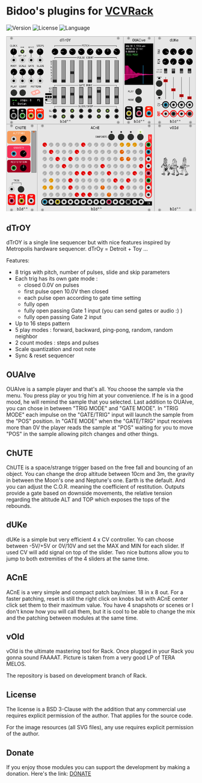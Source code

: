 # Bidoo's plugins for [VCVRack](https://vcvrack.com)

<!-- Version and License Badges -->
![Version](https://img.shields.io/badge/version-0.5.0-green.svg?style=flat-square)
![License](https://img.shields.io/badge/license-BSD3-blue.svg?style=flat-square)
![Language](https://img.shields.io/badge/language-C++-yellow.svg?style=flat-square)

![pack](/images/pack.png?raw=true "pack")

## dTrOY

dTrOY is a single line sequencer but with nice features inspired by Metropolis hardware sequencer.
dTrOy = Detroit + Toy ...

Features:
- 8 trigs with pitch, number of pulses, slide and skip parameters
- Each trig has its own gate mode :
	- closed 0.0V on pulses
	- first pulse open 10.0V then closed
	- each pulse open according to gate time setting
	- fully open
	- fully open passing Gate 1 input (you can send gates or audio :) )
	- fully open passing Gate 2 input
- Up to 16 steps pattern
- 5 play modes : forward, backward, ping-pong, random, random neighbor
- 2 count modes : steps and pulses
- Scale quantization and root note
- Sync & reset sequencer

## OUAIve

OUAIve is a sample player and that's all. You choose the sample via the menu. You press play or you trig him at your convenience.
If he is in a good mood, he will remind the sample that you selected.
Last addition to OUAIve, you can chose in between "TRIG MODE" and "GATE MODE".
In "TRIG MODE" each impulse on the "GATE/TRIG" input will launch the sample from the "POS" position.
In "GATE MODE" when the "GATE/TRIG" input receives more than 0V the player reads the sample at "POS" waiting for you to move "POS" in the sample allowing pitch changes and other things.


## ChUTE

ChUTE is a space/strange trigger based on the free fall and bouncing of an object.
You can change the drop altitude between 10cm and 3m, the gravity in between the Moon's one and Neptune's one. Earth is the default.
And you can adjust the C.O.R. meaning the coefficient of restitution.
Outputs provide a gate based on downside movements, the relative tension regarding the altitude ALT and TOP which exposes the tops of the rebounds.

## dUKe

dUKe is a simple but very efficient 4 x CV controller. Yo can choose between -5V/+5V or 0V/10V and set the MAX and MIN for each slider. If used CV will add signal on top of the slider.
Two nice buttons allow you to jump to both extremities of the 4 sliders at the same time.

## ACnE

ACnE is a very simple and compact patch bay/mixer. 18 in x 8 out. For a faster patching, reset is still the right click on knobs but with ACnE center click set them to their maximum value. You have 4 snapshots or scenes or I don't know how you will call them, but it is cool to be able to change the mix and the patching between modules at the same time. 

## vOId

vOId is the ultimate mastering tool for Rack. Once plugged in your Rack you gonna sound FAAAAT. Picture is taken from a very good LP of TERA MELOS.

The repository is based on development branch of Rack.

## License

The license is a BSD 3-Clause with the addition that any commercial use requires explicit permission of the author. That applies for the source code.

For the image resources (all SVG files), any use requires explicit permission of the author.

## Donate

If you enjoy those modules you can support the development by making a donation. Here's the link: [DONATE](https://paypal.me/sebastienbouffier)
